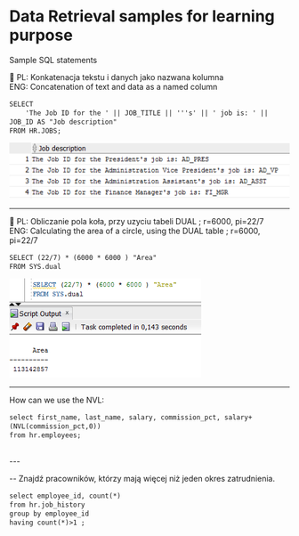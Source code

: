 # Data Retrieval samples for learning purpose
Sample SQL statements

:wrench: PL: Konkatenacja tekstu i danych jako nazwana kolumna  
           ENG: Concatenation of text and data as a named column

    SELECT 
        'The Job ID for the ' || JOB_TITLE || '''s' || ' job is: ' || JOB_ID AS "Job description" 
    FROM HR.JOBS;

![alt text](https://github.com/pawlowskaanna/sandbox-sql/blob/master/02-data-retrieval/images/ch02q2.PNG )

---

:wrench: PL: Obliczanie pola koła, przy uzyciu tabeli DUAL ; r=6000, pi=22/7  
         ENG: Calculating the area of a circle, using the DUAL table ; r=6000, pi=22/7
         
         
    SELECT (22/7) * (6000 * 6000 ) "Area"
    FROM SYS.dual

![alt text](https://github.com/pawlowskaanna/sandbox-sql/blob/master/02-data-retrieval/images/ch02q3.PNG )

---
How can we use the NVL:

    select first_name, last_name, salary, commission_pct, salary+(NVL(commission_pct,0))
    from hr.employees;
  
</br>  
---

-- Znajdź pracowników, którzy mają więcej niż jeden okres zatrudnienia.

    select employee_id, count(*)
    from hr.job_history
    group by employee_id
    having count(*)>1 ;
